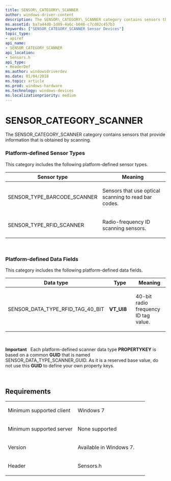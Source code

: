 ```yaml
---
title: SENSOR\_CATEGORY\_SCANNER
author: windows-driver-content
description: The SENSOR\_CATEGORY\_SCANNER category contains sensors that provide information that is obtained by scanning.
ms.assetid: ba7a44d0-1d89-4a6c-b046-c7cd02c457b3
keywords: ["SENSOR_CATEGORY_SCANNER Sensor Devices"]
topic_type:
- apiref
api_name:
- SENSOR_CATEGORY_SCANNER
api_location:
- Sensors.h
api_type:
- HeaderDef
ms.author: windowsdriverdev
ms.date: 01/04/2018
ms.topic: article
ms.prod: windows-hardware
ms.technology: windows-devices
ms.localizationpriority: medium
---
```


# SENSOR\_CATEGORY\_SCANNER


The SENSOR\_CATEGORY\_SCANNER category contains sensors that provide information that is obtained by scanning.

### <span id="platform_defined_sensor_types"></span><span id="PLATFORM_DEFINED_SENSOR_TYPES"></span>Platform-defined Sensor Types

This category includes the following platform-defined sensor types.

<table>
<colgroup>
<col width="50%" />
<col width="50%" />
</colgroup>
<thead>
<tr class="header">
<th>Sensor type</th>
<th>Meaning</th>
</tr>
</thead>
<tbody>
<tr class="odd">
<td><p>SENSOR_TYPE_BARCODE_SCANNER</p></td>
<td><p>Sensors that use optical scanning to read bar codes.</p></td>
</tr>
<tr class="even">
<td><p>SENSOR_TYPE_RFID_SCANNER</p></td>
<td><p>Radio-frequency ID scanning sensors.</p></td>
</tr>
</tbody>
</table>

 

### <span id="platform_defined_data_fields"></span><span id="PLATFORM_DEFINED_DATA_FIELDS"></span>Platform-defined Data Fields

This category includes the following platform-defined data fields.

<table>
<colgroup>
<col width="33%" />
<col width="33%" />
<col width="33%" />
</colgroup>
<thead>
<tr class="header">
<th>Data type</th>
<th>Type</th>
<th>Meaning</th>
</tr>
</thead>
<tbody>
<tr class="odd">
<td><p>SENSOR_DATA_TYPE_RFID_TAG_40_BIT</p></td>
<td><p><strong>VT_UI8</strong></p></td>
<td><p>40-bit radio frequency ID tag value.</p></td>
</tr>
</tbody>
</table>

 

**Important**   Each platform-defined scanner data type **PROPERTYKEY** is based on a common **GUID** that is named SENSOR\_DATA\_TYPE\_SCANNER\_GUID. As it is a reserved base value, do not use this **GUID** to define your own property keys.

 

Requirements
------------

<table>
<colgroup>
<col width="50%" />
<col width="50%" />
</colgroup>
<tbody>
<tr class="odd">
<td><p>Minimum supported client</p></td>
<td><p>Windows 7</p></td>
</tr>
<tr class="even">
<td><p>Minimum supported server</p></td>
<td><p>None supported</p></td>
</tr>
<tr class="odd">
<td><p>Version</p></td>
<td><p>Available in Windows 7.</p></td>
</tr>
<tr class="even">
<td><p>Header</p></td>
<td>Sensors.h</td>
</tr>
</tbody>
</table>

 

 






